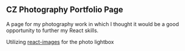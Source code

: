## CZ Photography Portfolio Page

A page for my photography work in which I thought it would be a good opportunity to further my React skills.

Utilizing [react-images](https://github.com/jossmac/react-images) for the photo lightbox
